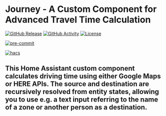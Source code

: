 # Journey - A Custom Component for Advanced Travel Time Calculation

[![GitHub Release][releases-shield]][releases]
[![GitHub Activity][commits-shield]][commits]
[![License][license-shield]](LICENSE)

[![pre-commit][pre-commit-shield]][pre-commit]

[![hacs][hacsbadge]][hacs]

This Home Assistant custom component calculates driving time using either
Google Maps or HERE APIs. The source and destination are recursively resolved
from entity states, allowing you to use e.g. a text input referring
to the name of a zone or another person as a destination.
---

[commits-shield]: https://img.shields.io/github/commit-activity/y/intrinseca/journey-custom-component.svg?style=for-the-badge
[commits]: https://github.com/intrinseca/journey-custom-component/commits/main
[hacs]: https://hacs.xyz
[hacsbadge]: https://img.shields.io/badge/HACS-Custom-orange.svg?style=for-the-badge
[license-shield]: https://img.shields.io/github/license/intrinseca/journey-custom-component.svg?style=for-the-badge
[pre-commit]: https://github.com/pre-commit/pre-commit
[pre-commit-shield]: https://img.shields.io/badge/pre--commit-enabled-brightgreen?style=for-the-badge
[releases-shield]: https://img.shields.io/github/release/intrinseca/journey-custom-component.svg?style=for-the-badge
[releases]: https://github.com/intrinseca/journey-custom-component/releases
